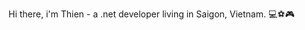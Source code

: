 Hi there, i'm Thien - a .net developer living in Saigon, Vietnam. 💻⚽🎮

<!---
ThienPham06/ThienPham06 is a ✨ special ✨ repository because its `README.md` (this file) appears on your GitHub profile.
You can click the Preview link to take a look at your changes.
--->
